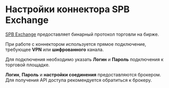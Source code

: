 # Настройки коннектора SPB Exchange

[SPB Exchange](https://spbexchange.ru) предоставляет бинарный протокол торговли на бирже. 

При работе с коннектором используется прямое подключение, требующее **VPN** или **шифрованного** канала.

Для подключения необходимо указать **Логин** и **Пароль** подключения к торговой площадке. 

**Логин**, **Пароль** и **настройки соединения** предоставляются брокером. Для получения API доступа рекомендуется обратиться к брокеру.
